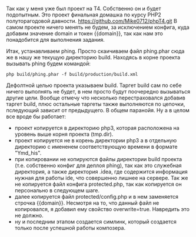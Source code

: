 Так как у меня уже был проект на T4. Собственно он и будет подопытным. Это проект финальная домашка по курсу PHP2 полуторагодовой давности.
https://github.com/Mike0712/phpT4.git
В самом проекте ничего менять не будем, за исключением конфига, куда добавим значение domain и токен {{domain}}, так как нам это понадобится для выполнения задания.

Итак, устанавливаем phing. Просто скаичиваем файл phing.phar сюда же в нашу же текущую директорию build.
Находясь в корне проекта вызывать phing будем командой:
```
php build/phing.phar -f build/production/build.xml

```

Дефолтной целью проекта указываем build. Таргет build сам по себе ничего выполнять не будет, в нем просто будут поочередно вызываться другие цели.
Вообще отмечу что несколько перестраховался добавив таргет build, плюс остальные таргеты также выполняются по цепочки, пследующий зависит от предыдущего. В общем паранойя.
Ну а в целом все вроде бы работает:
- проект копируется в директорию php3, которая расположена на уровень выше корня проекта (tmp.dir).
- проект копируется не в корень директории php3 а в отдельную директорию с имененем соответствующую времени в формате "Ymd_his".
- при копировании не копируются файлы директории build проекта (т.е. собственно конфиг для деплоя phing), так как это служебная директория, а также директория .idea, где содержится информация нужная для работы ide, что совершенно лишнее на сервере.
Так же не копируется файл конфига protected.php, так как копируется он персонально в следующем шаге.
- далее копируется файл protected/config.php и в нем заменяется строчка {{domain}}. Несмотря на то, что данный файл не копировался, я добавил ему свойство overwrite=true. Навредить это не должно.
- ну и последним этапом создается симлинк, который создается только после успешной работы композера.